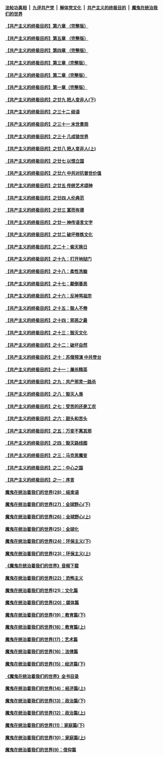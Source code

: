 ####  [法轮功真相](../../../../basic/blob/master/README.md?t=05301531) &nbsp;|&nbsp; [九评共产党](../../../../9ping.md/blob/master/README.md?t=05301531) &nbsp;|&nbsp; [解体党文化](../../../../jtdwh.md/blob/master/README.md?t=05301531)  &nbsp;|&nbsp; [共产主义的终极目的](../../../../gczydzjmd.md/blob/master/README.md?t=05301531) &nbsp;|&nbsp; [魔鬼在统治我们的世界](../../../../mgztzwmdsj.md/blob/master/README.md?t=05301531) 

#### [【共产主义的终极目的】第六章 （完整版）](../pages/nsc422/n11428913.md?t=05301531) 

#### [【共产主义的终极目的】第五章 （完整版）](../pages/nsc422/n11428912.md?t=05301531) 

#### [【共产主义的终极目的】第四章 （完整版）](../pages/nsc422/n11428907.md?t=05301531) 

#### [【共产主义的终极目的】第三章（完整版）](../pages/nsc422/n11428848.md?t=05301531) 

#### [【共产主义的终极目的】第二章（完整版）](../pages/nsc422/n11428831.md?t=05301531) 

#### [【共产主义的终极目的】第一章（完整版）](../pages/nsc422/n11417651.md?t=05301531) 

#### [【共产主义的终极目的】之廿九 把人变非人(下)](../pages/nsc422/n11344140.md?t=05301531) 

#### [【共产主义的终极目的】之三十二 结语](../pages/nsc422/n11360535.md?t=05301531) 

#### [【共产主义的终极目的】之三十一 末世景观](../pages/nsc422/n11351129.md?t=05301531) 

#### [【共产主义的终极目的】之三十 几成狼世界](../pages/nsc422/n11348280.md?t=05301531) 

#### [【共产主义的终极目的】之廿八 把人变非人(上)](../pages/nsc422/n11340492.md?t=05301531) 

#### [【共产主义的终极目的】之廿七 以恨立国](../pages/nsc422/n11336944.md?t=05301531) 

#### [【共产主义的终极目的】之廿六 中共对抗普世价值](../pages/nsc422/n11324785.md?t=05301531) 

#### [【共产主义的终极目的】之廿五 传统艺术颂神](../pages/nsc422/n11296396.md?t=05301531) 

#### [【共产主义的终极目的】之廿四 人伦典范](../pages/nsc422/n11296397.md?t=05301531) 

#### [【共产主义的终极目的】之廿三 富而有德](../pages/nsc422/n11283598.md?t=05301531) 

#### [【共产主义的终极目的】之廿一 神传语言文字](../pages/nsc422/n11263265.md?t=05301531) 

#### [【共产主义的终极目的】之廿二 破坏修炼文化](../pages/nsc422/n11245728.md?t=05301531) 

#### [【共产主义的终极目的】之二十：偷天换日](../pages/nsc422/n11238846.md?t=05301531) 

#### [【共产主义的终极目的】之十九：打开地狱门](../pages/nsc422/n11206376.md?t=05301531) 

#### [【共产主义的终极目的】之十八：柔性洗脑](../pages/nsc422/n11199994.md?t=05301531) 

#### [【共产主义的终极目的】之十七：颠倒善恶](../pages/nsc422/n11179782.md?t=05301531) 

#### [【共产主义的终极目的】之十六：反神骂祖宗](../pages/nsc422/n11166798.md?t=05301531) 

#### [【共产主义的终极目的】之十五：毁人不倦](../pages/nsc422/n11166792.md?t=05301531) 

#### [【共产主义的终极目的】之十四：邪恶之最](../pages/nsc422/n11150249.md?t=05301531) 

#### [【共产主义的终极目的】之十三：毁灭文化](../pages/nsc422/n11135227.md?t=05301531) 

#### [【共产主义的终极目的】之十二：破坏自然](../pages/nsc422/n11135214.md?t=05301531) 

#### [【共产主义的终极目的】之十：苏俄预演 中共登台](../pages/nsc422/n11118424.md?t=05301531) 

#### [【共产主义的终极目的】之十一：屠杀精英](../pages/nsc422/n11118442.md?t=05301531) 

#### [【共产主义的终极目的】之九：共产邪灵一路杀](../pages/nsc422/n11114139.md?t=05301531) 

#### [【共产主义的终极目的】之八：毁灭人类](../pages/nsc422/n11108503.md?t=05301531) 

#### [【共产主义的终极目的】之七：受苦的还是工农](../pages/nsc422/n11101809.md?t=05301531) 

#### [【共产主义的终极目的】之六：甜头和苦头](../pages/nsc422/n11096971.md?t=05301531) 

#### [【共产主义的终极目的】之五：万变不离其邪](../pages/nsc422/n11091285.md?t=05301531) 

#### [【共产主义的终极目的】之四：毁灭路线图](../pages/nsc422/n11086284.md?t=05301531) 

#### [【共产主义的终极目的】之三：马克思魔变](../pages/nsc422/n11061941.md?t=05301531) 

#### [【共产主义的终极目的】之二：中心之国](../pages/nsc422/n11047728.md?t=05301531) 

#### [【共产主义的终极目的】之一：序言](../pages/nsc422/n11086077.md?t=05301531) 

#### [魔鬼在统治着我们的世界(28)：结束语](../pages/nsc422/n10936246.md?t=05301531) 

#### [魔鬼在统治着我们的世界(27)：全球野心(下)](../pages/nsc422/n10928319.md?t=05301531) 

#### [魔鬼在统治着我们的世界(26)：全球野心(上)](../pages/nsc422/n10900318.md?t=05301531) 

#### [魔鬼在统治着我们的世界(25)：全球化](../pages/nsc422/n10788205.md?t=05301531) 

#### [魔鬼在统治着我们的世界(24)：环保主义(下)](../pages/nsc422/n10695307.md?t=05301531) 

#### [魔鬼在统治着我们的世界(23)：环保主义(上)](../pages/nsc422/n10688613.md?t=05301531) 

#### [《魔鬼在统治着我们的世界》音频下载](../pages/nsc422/n10635553.md?t=05301531) 

#### [魔鬼在统治着我们的世界(22)：恐怖主义](../pages/nsc422/n10614727.md?t=05301531) 

#### [魔鬼在统治着我们的世界(21)：文化篇](../pages/nsc422/n10597706.md?t=05301531) 

#### [魔鬼在统治着我们的世界(20)：媒体篇](../pages/nsc422/n10586579.md?t=05301531) 

#### [魔鬼在统治着我们的世界(19)：教育篇(下)](../pages/nsc422/n10564808.md?t=05301531) 

#### [魔鬼在统治着我们的世界(18)：教育篇(上)](../pages/nsc422/n10526970.md?t=05301531) 

#### [魔鬼在统治着我们的世界(17)：艺术篇](../pages/nsc422/n10499093.md?t=05301531) 

#### [魔鬼在统治着我们的世界(16)：法律篇](../pages/nsc422/n10485969.md?t=05301531) 

#### [魔鬼在统治着我们的世界(15)：经济篇(下)](../pages/nsc422/n10469975.md?t=05301531) 

#### [《魔鬼在统治着我们的世界》全书目录](../pages/nsc422/n10464261.md?t=05301531) 

#### [魔鬼在统治着我们的世界(14)：经济篇(上)](../pages/nsc422/n10457370.md?t=05301531) 

#### [魔鬼在统治着我们的世界(13)：政治篇(下)](../pages/nsc422/n10448270.md?t=05301531) 

#### [魔鬼在统治着我们的世界(12)：政治篇(上)](../pages/nsc422/n10444576.md?t=05301531) 

#### [魔鬼在统治着我们的世界(11)：家庭篇(下)](../pages/nsc422/n10440961.md?t=05301531) 

#### [魔鬼在统治着我们的世界(10)：家庭篇(上)](../pages/nsc422/n10435448.md?t=05301531) 

#### [魔鬼在统治着我们的世界(9)：信仰篇](../pages/nsc422/n10432159.md?t=05301531) 

